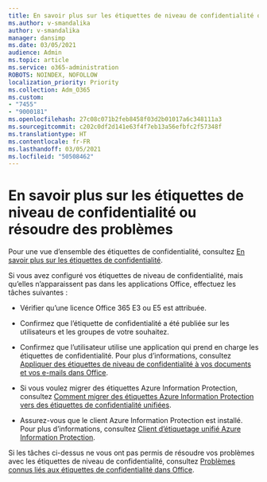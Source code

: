```yaml
---
title: En savoir plus sur les étiquettes de niveau de confidentialité ou résoudre des problèmes
ms.author: v-smandalika
author: v-smandalika
manager: dansimp
ms.date: 03/05/2021
audience: Admin
ms.topic: article
ms.service: o365-administration
ROBOTS: NOINDEX, NOFOLLOW
localization_priority: Priority
ms.collection: Adm_O365
ms.custom:
- "7455"
- "9000181"
ms.openlocfilehash: 27c08c071b2feb8458f03d2b01017a6c348111a3
ms.sourcegitcommit: c202c0df2d141e63f4f7eb13a56efbfc2f57348f
ms.translationtype: HT
ms.contentlocale: fr-FR
ms.lasthandoff: 03/05/2021
ms.locfileid: "50508462"
---
```

# <a name="learn-about-or-troubleshoot-sensitivity-labels"></a>En savoir plus sur les étiquettes de niveau de confidentialité ou résoudre des problèmes

Pour une vue d’ensemble des étiquettes de confidentialité, consultez [En savoir plus sur les étiquettes de confidentialité](https://docs.microsoft.com/microsoft-365/compliance/sensitivity-labels).

Si vous avez configuré vos étiquettes de niveau de confidentialité, mais qu’elles n’apparaissent pas dans les applications Office, effectuez les tâches suivantes :

- Vérifier qu’une licence Office 365 E3 ou E5 est attribuée.

- Confirmez que l’étiquette de confidentialité a été publiée sur les utilisateurs et les groupes de votre souhaitez.

- Confirmez que l’utilisateur utilise une application qui prend en charge les étiquettes de confidentialité. Pour plus d’informations, consultez [Appliquer des étiquettes de niveau de confidentialité à vos documents et vos e-mails dans Office](https://support.microsoft.com/topic/apply-sensitivity-labels-to-your-files-and-email-in-office-2f96e7cd-d5a4-403b-8bd7-4cc636bae0f9).

- Si vous voulez migrer des étiquettes Azure Information Protection, consultez [Comment migrer des étiquettes Azure Information Protection vers des étiquettes de confidentialité unifiées](https://docs.microsoft.com/azure/information-protection/configure-policy-migrate-labels).

- Assurez-vous que le client Azure Information Protection est installé. Pour plus d’informations, consultez [Client d’étiquetage unifié Azure Information Protection](https://docs.microsoft.com/azure/information-protection/rms-client/unifiedlabelingclient-version-release-history).

Si les tâches ci-dessus ne vous ont pas permis de résoudre vos problèmes avec les étiquettes de niveau de confidentialité, consultez [Problèmes connus liés aux étiquettes de confidentialité dans Office](https://support.microsoft.com/topic/known-issues-with-sensitivity-labels-in-office-b169d687-2bbd-4e21-a440-7da1b2743edc).

